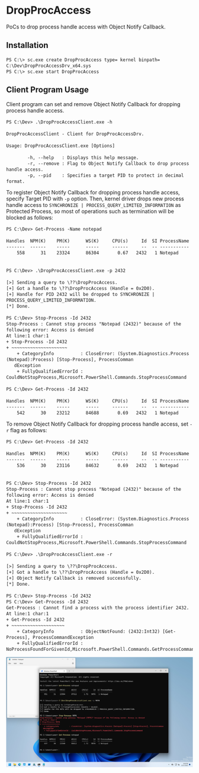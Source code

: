 # DropProcAccess

PoCs to drop process handle access with Object Notify Callback.

## Installation

```
PS C:\> sc.exe create DropProcAccess type= kernel binpath= C:\Dev\DropProcAccessDrv_x64.sys
PS C:\> sc.exe start DropProcAccess
```

## Client Program Usage

Client program can set and remove Object Notify Callback for dropping process handle access.

```
PS C:\Dev> .\DropProcAccessClient.exe -h

DropProcAccessClient - Client for DropProcAccessDrv.

Usage: DropProcAccessClient.exe [Options]

        -h, --help   : Displays this help message.
        -r, --remove : Flag to Object Notify Callback to drop process handle access.
        -p, --pid    : Specifies a target PID to protect in decimal format.
```

To register Object Notify Callback for dropping process handle access, specify Target PID with `-p` option.
Then, kernel driver drops new process handle access to `SYNCHRONIZE | PROCESS_QUERY_LIMITED_INFORMATION` as Protected Process, so most of operations such as termination will be blocked as follows:

```
PS C:\Dev> Get-Process -Name notepad

Handles  NPM(K)    PM(K)      WS(K)     CPU(s)     Id  SI ProcessName
-------  ------    -----      -----     ------     --  -- -----------
    558      31    23324      86304       0.67   2432   1 Notepad


PS C:\Dev> .\DropProcAccessClient.exe -p 2432

[>] Sending a query to \??\DropProcAccess.
[+] Got a handle to \??\DropProcAccess (Handle = 0x2D0).
[+] Handle for PID 2432 will be dropped to SYNCHRONIZE | PROCESS_QUERY_LIMITED_INFORMATION.
[*] Done.

PS C:\Dev> Stop-Process -Id 2432
Stop-Process : Cannot stop process "Notepad (2432)" because of the following error: Access is denied
At line:1 char:1
+ Stop-Process -Id 2432
+ ~~~~~~~~~~~~~~~~~~~~~
    + CategoryInfo          : CloseError: (System.Diagnostics.Process (Notepad):Process) [Stop-Process], ProcessComman
   dException
    + FullyQualifiedErrorId : CouldNotStopProcess,Microsoft.PowerShell.Commands.StopProcessCommand

PS C:\Dev> Get-Process -Id 2432

Handles  NPM(K)    PM(K)      WS(K)     CPU(s)     Id  SI ProcessName
-------  ------    -----      -----     ------     --  -- -----------
    542      30    23212      84688       0.69   2432   1 Notepad
```

To remove Object Notify Callback for dropping process handle access, set `-r` flag as follows:

```
PS C:\Dev> Get-Process -Id 2432

Handles  NPM(K)    PM(K)      WS(K)     CPU(s)     Id  SI ProcessName
-------  ------    -----      -----     ------     --  -- -----------
    536      30    23116      84632       0.69   2432   1 Notepad


PS C:\Dev> Stop-Process -Id 2432
Stop-Process : Cannot stop process "Notepad (2432)" because of the following error: Access is denied
At line:1 char:1
+ Stop-Process -Id 2432
+ ~~~~~~~~~~~~~~~~~~~~~
    + CategoryInfo          : CloseError: (System.Diagnostics.Process (Notepad):Process) [Stop-Process], ProcessComman
   dException
    + FullyQualifiedErrorId : CouldNotStopProcess,Microsoft.PowerShell.Commands.StopProcessCommand

PS C:\Dev> .\DropProcAccessClient.exe -r

[>] Sending a query to \??\DropProcAccess.
[+] Got a handle to \??\DropProcAccess (Handle = 0x2D0).
[+] Object Notify Callback is removed successfully.
[*] Done.

PS C:\Dev> Stop-Process -Id 2432
PS C:\Dev> Get-Process -Id 2432
Get-Process : Cannot find a process with the process identifier 2432.
At line:1 char:1
+ Get-Process -Id 2432
+ ~~~~~~~~~~~~~~~~~~~~
    + CategoryInfo          : ObjectNotFound: (2432:Int32) [Get-Process], ProcessCommandException
    + FullyQualifiedErrorId : NoProcessFoundForGivenId,Microsoft.PowerShell.Commands.GetProcessCommand
```

![](./figures/DropProcAccess.png)